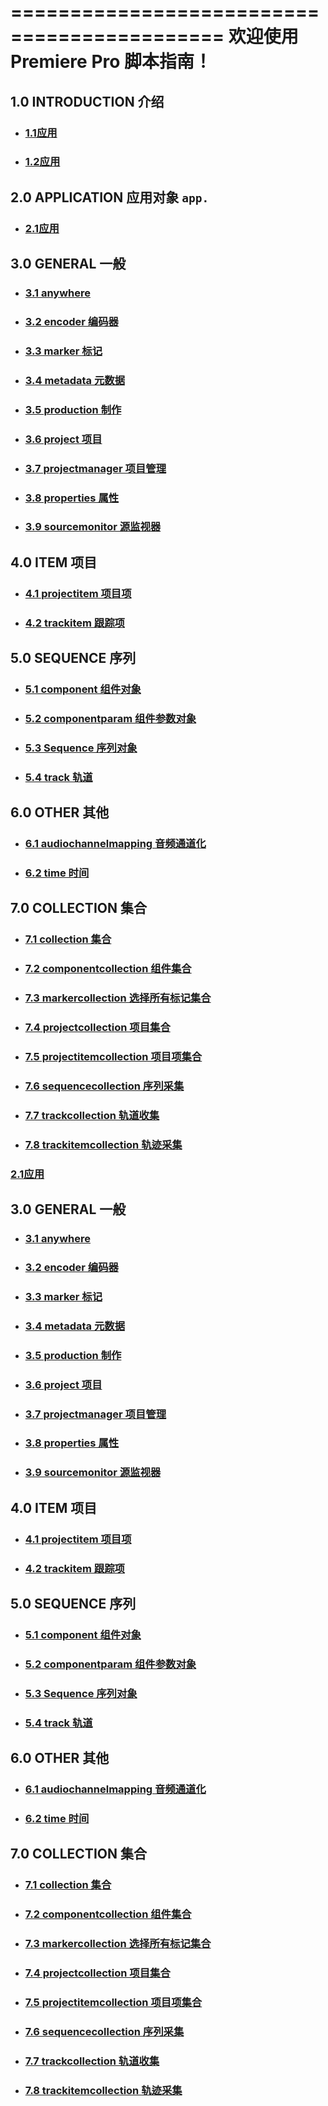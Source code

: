 
============================================
欢迎使用 Premiere Pro 脚本指南！
============================================
## 1.0 INTRODUCTION 介绍
   * ### [1.1应用](https://github.com/LoYoi-i/ZH-BOOK/blob/main/Pr%E8%84%9A%E6%9C%AC%E5%BC%80%E5%8F%91%E6%8C%87%E5%8D%97/application/application.rst)
   * ### [1.2应用](https://github.com/LoYoi-i/ZH-BOOK/blob/main/Pr%E8%84%9A%E6%9C%AC%E5%BC%80%E5%8F%91%E6%8C%87%E5%8D%97/application/application.rst)
   
## 2.0 APPLICATION 应用对象 ``app.``
   * ### [2.1应用](https://github.com/LoYoi-i/ZH-BOOK/blob/main/Pr%E8%84%9A%E6%9C%AC%E5%BC%80%E5%8F%91%E6%8C%87%E5%8D%97/application/application.md)

## 3.0 GENERAL 一般
   * ### [3.1 anywhere](https://github.com/LoYoi-i/ZH-BOOK/blob/main/Pr%E8%84%9A%E6%9C%AC%E5%BC%80%E5%8F%91%E6%8C%87%E5%8D%97/general/anywhere.rst)
   * ### [3.2 encoder 编码器](https://github.com/LoYoi-i/ZH-BOOK/blob/main/Pr%E8%84%9A%E6%9C%AC%E5%BC%80%E5%8F%91%E6%8C%87%E5%8D%97/general/encoder.rst)
   * ### [3.3 marker 标记](https://github.com/LoYoi-i/ZH-BOOK/blob/main/Pr%E8%84%9A%E6%9C%AC%E5%BC%80%E5%8F%91%E6%8C%87%E5%8D%97/general/marker.rst)
   * ### [3.4 metadata 元数据](https://github.com/LoYoi-i/ZH-BOOK/blob/main/Pr%E8%84%9A%E6%9C%AC%E5%BC%80%E5%8F%91%E6%8C%87%E5%8D%97/general/metadata.rst)
   * ### [3.5 production 制作](https://github.com/LoYoi-i/ZH-BOOK/blob/main/Pr%E8%84%9A%E6%9C%AC%E5%BC%80%E5%8F%91%E6%8C%87%E5%8D%97/general/production.rst)
   * ### [3.6 project 项目](https://github.com/LoYoi-i/ZH-BOOK/blob/main/Pr%E8%84%9A%E6%9C%AC%E5%BC%80%E5%8F%91%E6%8C%87%E5%8D%97/general/project.rst)
   * ### [3.7 projectmanager 项目管理](https://github.com/LoYoi-i/ZH-BOOK/blob/main/Pr%E8%84%9A%E6%9C%AC%E5%BC%80%E5%8F%91%E6%8C%87%E5%8D%97/general/projectmanager.rst)
   * ### [3.8 properties 属性](https://github.com/LoYoi-i/ZH-BOOK/blob/main/Pr%E8%84%9A%E6%9C%AC%E5%BC%80%E5%8F%91%E6%8C%87%E5%8D%97/general/properties.rst)
   * ### [3.9 sourcemonitor 源监视器](https://github.com/LoYoi-i/ZH-BOOK/blob/main/Pr%E8%84%9A%E6%9C%AC%E5%BC%80%E5%8F%91%E6%8C%87%E5%8D%97/general/sourcemonitor.rst)
   
## 4.0 ITEM 项目
   * ### [4.1 projectitem 项目项](https://github.com/LoYoi-i/ZH-BOOK/blob/main/Pr%E8%84%9A%E6%9C%AC%E5%BC%80%E5%8F%91%E6%8C%87%E5%8D%97/item/projectitem.rst)
   * ### [4.2 trackitem 跟踪项](https://github.com/LoYoi-i/ZH-BOOK/blob/main/Pr%E8%84%9A%E6%9C%AC%E5%BC%80%E5%8F%91%E6%8C%87%E5%8D%97/item/trackitem.rst)

## 5.0 SEQUENCE 序列
   * ### [5.1 component 组件对象](https://github.com/LoYoi-i/ZH-BOOK/blob/main/Pr%E8%84%9A%E6%9C%AC%E5%BC%80%E5%8F%91%E6%8C%87%E5%8D%97/sequence/component.rst)
   * ### [5.2 componentparam 组件参数对象](https://github.com/LoYoi-i/ZH-BOOK/blob/main/Pr%E8%84%9A%E6%9C%AC%E5%BC%80%E5%8F%91%E6%8C%87%E5%8D%97/sequence/componentparam.rst)
   * ### [5.3 Sequence 序列对象](https://github.com/LoYoi-i/ZH-BOOK/blob/main/Pr%E8%84%9A%E6%9C%AC%E5%BC%80%E5%8F%91%E6%8C%87%E5%8D%97/sequence/sequence.rst)
   * ### [5.4 track 轨道](https://github.com/LoYoi-i/ZH-BOOK/blob/main/Pr%E8%84%9A%E6%9C%AC%E5%BC%80%E5%8F%91%E6%8C%87%E5%8D%97/sequence/track.rst)
   
## 6.0  OTHER 其他
   * ### [6.1 audiochannelmapping 音频通道化](https://github.com/LoYoi-i/ZH-BOOK/blob/main/Pr%E8%84%9A%E6%9C%AC%E5%BC%80%E5%8F%91%E6%8C%87%E5%8D%97/other/audiochannelmapping.rst)
   * ### [6.2 time 时间](https://github.com/LoYoi-i/ZH-BOOK/blob/main/Pr%E8%84%9A%E6%9C%AC%E5%BC%80%E5%8F%91%E6%8C%87%E5%8D%97/other/time.rst)

## 7.0 COLLECTION 集合
   * ### [7.1 collection 集合](https://github.com/LoYoi-i/ZH-BOOK/blob/main/Pr%E8%84%9A%E6%9C%AC%E5%BC%80%E5%8F%91%E6%8C%87%E5%8D%97/collection/collection.rst)
   * ### [7.2 componentcollection 组件集合](https://github.com/LoYoi-i/ZH-BOOK/blob/main/Pr%E8%84%9A%E6%9C%AC%E5%BC%80%E5%8F%91%E6%8C%87%E5%8D%97/collection/componentcollection.rst)
   * ### [7.3 markercollection 选择所有标记集合](https://github.com/LoYoi-i/ZH-BOOK/blob/main/Pr%E8%84%9A%E6%9C%AC%E5%BC%80%E5%8F%91%E6%8C%87%E5%8D%97/collection/markercollection.rst)
   * ### [7.4 projectcollection 项目集合](https://github.com/LoYoi-i/ZH-BOOK/blob/main/Pr%E8%84%9A%E6%9C%AC%E5%BC%80%E5%8F%91%E6%8C%87%E5%8D%97/collection/projectcollection.rst)
   * ### [7.5 projectitemcollection 项目项集合](https://github.com/LoYoi-i/ZH-BOOK/blob/main/Pr%E8%84%9A%E6%9C%AC%E5%BC%80%E5%8F%91%E6%8C%87%E5%8D%97/collection/projectitemcollection.rst)
   * ### [7.6 sequencecollection 序列采集](https://github.com/LoYoi-i/ZH-BOOK/blob/main/Pr%E8%84%9A%E6%9C%AC%E5%BC%80%E5%8F%91%E6%8C%87%E5%8D%97/collection/sequencecollection.rst)
   * ### [7.7 trackcollection 轨道收集](https://github.com/LoYoi-i/ZH-BOOK/blob/main/Pr%E8%84%9A%E6%9C%AC%E5%BC%80%E5%8F%91%E6%8C%87%E5%8D%97/collection/trackcollection.rst)
   * ### [7.8 trackitemcollection 轨迹采集](https://github.com/LoYoi-i/ZH-BOOK/blob/main/Pr%E8%84%9A%E6%9C%AC%E5%BC%80%E5%8F%91%E6%8C%87%E5%8D%97/collection/trackitemcollection.rst)
### [2.1应用](https://github.com/LoYoi-i/ZH-BOOK/blob/main/Pr%E8%84%9A%E6%9C%AC%E5%BC%80%E5%8F%91%E6%8C%87%E5%8D%97/application/application.rst)

## 3.0 GENERAL 一般
   * ### [3.1 anywhere](https://github.com/LoYoi-i/ZH-BOOK/blob/main/Pr%E8%84%9A%E6%9C%AC%E5%BC%80%E5%8F%91%E6%8C%87%E5%8D%97/general/anywhere.rst)
   * ### [3.2 encoder 编码器](https://github.com/LoYoi-i/ZH-BOOK/blob/main/Pr%E8%84%9A%E6%9C%AC%E5%BC%80%E5%8F%91%E6%8C%87%E5%8D%97/general/encoder.rst)
   * ### [3.3 marker 标记](https://github.com/LoYoi-i/ZH-BOOK/blob/main/Pr%E8%84%9A%E6%9C%AC%E5%BC%80%E5%8F%91%E6%8C%87%E5%8D%97/general/marker.rst)
   * ### [3.4 metadata 元数据](https://github.com/LoYoi-i/ZH-BOOK/blob/main/Pr%E8%84%9A%E6%9C%AC%E5%BC%80%E5%8F%91%E6%8C%87%E5%8D%97/general/metadata.rst)
   * ### [3.5 production 制作](https://github.com/LoYoi-i/ZH-BOOK/blob/main/Pr%E8%84%9A%E6%9C%AC%E5%BC%80%E5%8F%91%E6%8C%87%E5%8D%97/general/production.rst)
   * ### [3.6 project 项目](https://github.com/LoYoi-i/ZH-BOOK/blob/main/Pr%E8%84%9A%E6%9C%AC%E5%BC%80%E5%8F%91%E6%8C%87%E5%8D%97/general/project.rst)
   * ### [3.7 projectmanager 项目管理](https://github.com/LoYoi-i/ZH-BOOK/blob/main/Pr%E8%84%9A%E6%9C%AC%E5%BC%80%E5%8F%91%E6%8C%87%E5%8D%97/general/projectmanager.rst)
   * ### [3.8 properties 属性](https://github.com/LoYoi-i/ZH-BOOK/blob/main/Pr%E8%84%9A%E6%9C%AC%E5%BC%80%E5%8F%91%E6%8C%87%E5%8D%97/general/properties.rst)
   * ### [3.9 sourcemonitor 源监视器](https://github.com/LoYoi-i/ZH-BOOK/blob/main/Pr%E8%84%9A%E6%9C%AC%E5%BC%80%E5%8F%91%E6%8C%87%E5%8D%97/general/sourcemonitor.rst)
   
## 4.0 ITEM 项目
   * ### [4.1 projectitem 项目项](https://github.com/LoYoi-i/ZH-BOOK/blob/main/Pr%E8%84%9A%E6%9C%AC%E5%BC%80%E5%8F%91%E6%8C%87%E5%8D%97/item/projectitem.rst)
   * ### [4.2 trackitem 跟踪项](https://github.com/LoYoi-i/ZH-BOOK/blob/main/Pr%E8%84%9A%E6%9C%AC%E5%BC%80%E5%8F%91%E6%8C%87%E5%8D%97/item/trackitem.rst)

## 5.0 SEQUENCE 序列
   * ### [5.1 component 组件对象](https://github.com/LoYoi-i/ZH-BOOK/blob/main/Pr%E8%84%9A%E6%9C%AC%E5%BC%80%E5%8F%91%E6%8C%87%E5%8D%97/sequence/component.rst)
   * ### [5.2 componentparam 组件参数对象](https://github.com/LoYoi-i/ZH-BOOK/blob/main/Pr%E8%84%9A%E6%9C%AC%E5%BC%80%E5%8F%91%E6%8C%87%E5%8D%97/sequence/componentparam.rst)
   * ### [5.3 Sequence 序列对象](https://github.com/LoYoi-i/ZH-BOOK/blob/main/Pr%E8%84%9A%E6%9C%AC%E5%BC%80%E5%8F%91%E6%8C%87%E5%8D%97/sequence/sequence.rst)
   * ### [5.4 track 轨道](https://github.com/LoYoi-i/ZH-BOOK/blob/main/Pr%E8%84%9A%E6%9C%AC%E5%BC%80%E5%8F%91%E6%8C%87%E5%8D%97/sequence/track.rst)
   
## 6.0  OTHER 其他
   * ### [6.1 audiochannelmapping 音频通道化](https://github.com/LoYoi-i/ZH-BOOK/blob/main/Pr%E8%84%9A%E6%9C%AC%E5%BC%80%E5%8F%91%E6%8C%87%E5%8D%97/other/audiochannelmapping.rst)
   * ### [6.2 time 时间](https://github.com/LoYoi-i/ZH-BOOK/blob/main/Pr%E8%84%9A%E6%9C%AC%E5%BC%80%E5%8F%91%E6%8C%87%E5%8D%97/other/time.rst)

## 7.0 COLLECTION 集合
   * ### [7.1 collection 集合](https://github.com/LoYoi-i/ZH-BOOK/blob/main/Pr%E8%84%9A%E6%9C%AC%E5%BC%80%E5%8F%91%E6%8C%87%E5%8D%97/collection/collection.rst)
   * ### [7.2 componentcollection 组件集合](https://github.com/LoYoi-i/ZH-BOOK/blob/main/Pr%E8%84%9A%E6%9C%AC%E5%BC%80%E5%8F%91%E6%8C%87%E5%8D%97/collection/componentcollection.rst)
   * ### [7.3 markercollection 选择所有标记集合](https://github.com/LoYoi-i/ZH-BOOK/blob/main/Pr%E8%84%9A%E6%9C%AC%E5%BC%80%E5%8F%91%E6%8C%87%E5%8D%97/collection/markercollection.rst)
   * ### [7.4 projectcollection 项目集合](https://github.com/LoYoi-i/ZH-BOOK/blob/main/Pr%E8%84%9A%E6%9C%AC%E5%BC%80%E5%8F%91%E6%8C%87%E5%8D%97/collection/projectcollection.rst)
   * ### [7.5 projectitemcollection 项目项集合](https://github.com/LoYoi-i/ZH-BOOK/blob/main/Pr%E8%84%9A%E6%9C%AC%E5%BC%80%E5%8F%91%E6%8C%87%E5%8D%97/collection/projectitemcollection.rst)
   * ### [7.6 sequencecollection 序列采集](https://github.com/LoYoi-i/ZH-BOOK/blob/main/Pr%E8%84%9A%E6%9C%AC%E5%BC%80%E5%8F%91%E6%8C%87%E5%8D%97/collection/sequencecollection.rst)
   * ### [7.7 trackcollection 轨道收集](https://github.com/LoYoi-i/ZH-BOOK/blob/main/Pr%E8%84%9A%E6%9C%AC%E5%BC%80%E5%8F%91%E6%8C%87%E5%8D%97/collection/trackcollection.rst)
   * ### [7.8 trackitemcollection 轨迹采集](https://github.com/LoYoi-i/ZH-BOOK/blob/main/Pr%E8%84%9A%E6%9C%AC%E5%BC%80%E5%8F%91%E6%8C%87%E5%8D%97/collection/trackitemcollection.rst)
